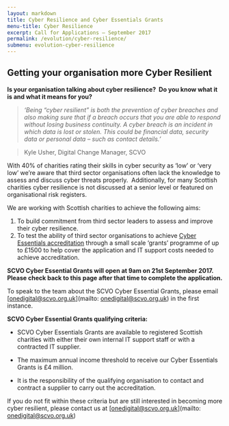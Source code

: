 ```yaml
---
layout: markdown
title: Cyber Resilience and Cyber Essentials Grants  
menu-title: Cyber Resilience
excerpt: Call for Applications – September 2017
permalink: /evolution/cyber-resilience/
submenu: evolution-cyber-resilience
---
```


## Getting your organisation more Cyber Resilient

**Is your organisation talking about cyber resilience?  Do you know what it is and what it means for you?** 

>*‘Being “cyber resilient” is both the prevention of cyber breaches and also making sure that if a breach occurs that you are able to respond without losing business continuity. A cyber breach is an incident in which data is lost or stolen. This could be financial data, security data or personal data – such as contact details.’*

> Kyle Usher, Digital Change Manager, SCVO

With 40% of charities rating their skills in cyber security as ‘low’ or ‘very low’ we’re aware that third sector organisations often lack the knowledge to assess and discuss cyber threats properly.  Additionally, for many Scottish charities cyber resilience is not discussed at a senior level or featured on organisational risk registers. 

We are working with Scottish charities to achieve the following aims: 

1. To build commitment from third sector leaders to assess and improve their cyber resilience.  
2. To test the ability of third sector organisations to achieve [Cyber Essentials accreditation](https://www.cyberaware.gov.uk/cyberessentials/) through a small scale ‘grants’ programme of up to £1500 to help cover the application and IT support costs needed to achieve accreditation. 

**SCVO Cyber Essential Grants will open at 9am on 21st September 2017. Please check back to this page after that time to complete the application.**

To speak to the team about the SCVO Cyber Essential Grants, please email [onedigital@scvo.org.uk](mailto: onedigital@scvo.org.uk) in the first instance. 

**SCVO Cyber Essential Grants qualifying criteria:**

- SCVO Cyber Essentials Grants are available to registered Scottish charities with either their own internal IT support staff or with a contracted IT supplier. 

- The maximum annual income threshold to receive our Cyber Essentials Grants is £4 million. 

- It is the responsibility of the qualifying organisation to contact and contract a supplier to carry out the accreditation. 

If you do not fit within these criteria but are still interested in becoming more cyber resilient, please contact us at [onedigital@scvo.org.uk](mailto: onedigital@scvo.org.uk)

